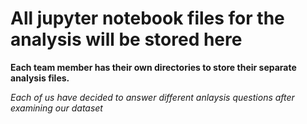 # All jupyter notebook files for the analysis will be stored here

**Each team member has their own directories to store their separate analysis files.**

*Each of us have decided to answer different anlaysis questions after examining our dataset*